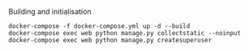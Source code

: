 Building and initialisation

    docker-compose -f docker-compose.yml up -d --build
    docker-compose exec web python manage.py collectstatic --noinput
    docker-compose exec web python manage.py createsuperuser
